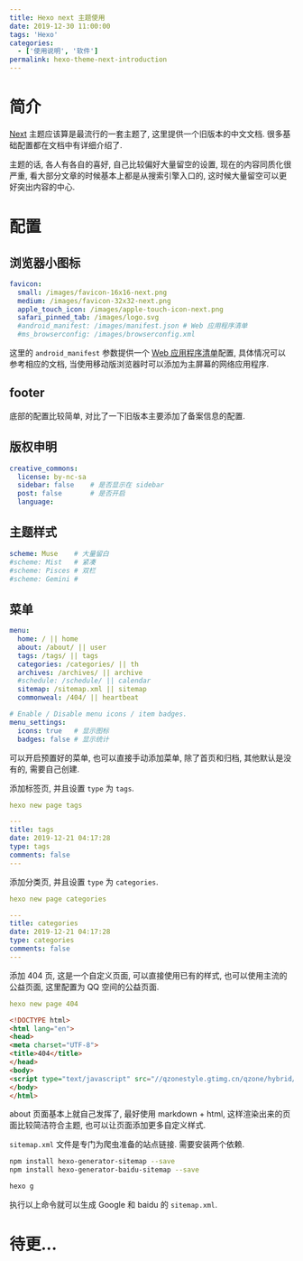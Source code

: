 ```yaml
---
title: Hexo next 主题使用
date: 2019-12-30 11:00:00
tags: 'Hexo'
categories:
  - ['使用说明', '软件']
permalink: hexo-theme-next-introduction
---
```


# 简介

[Next](https://theme-next.iissnan.com/) 主题应该算是最流行的一套主题了, 这里提供一个旧版本的中文文档. 很多基础配置都在文档中有详细介绍了.

主题的话, 各人有各自的喜好, 自己比较偏好大量留空的设置, 现在的内容同质化很严重, 看大部分文章的时候基本上都是从搜索引擎入口的, 这时候大量留空可以更好突出内容的中心.

<!--more-->

# 配置

## 浏览器小图标

```yml
favicon:
  small: /images/favicon-16x16-next.png
  medium: /images/favicon-32x32-next.png
  apple_touch_icon: /images/apple-touch-icon-next.png
  safari_pinned_tab: /images/logo.svg
  #android_manifest: /images/manifest.json # Web 应用程序清单
  #ms_browserconfig: /images/browserconfig.xml
```

这里的 `android_manifest` 参数提供一个 [Web 应用程序清单](https://developer.mozilla.org/zh-CN/docs/Web/Manifest)配置, 具体情况可以参考相应的文档, 当使用移动版浏览器时可以添加为主屏幕的网络应用程序.

## footer

底部的配置比较简单, 对比了一下旧版本主要添加了备案信息的配置.

## 版权申明

```yml
creative_commons:
  license: by-nc-sa
  sidebar: false    # 是否显示在 sidebar
  post: false       # 是否开启
  language:
```

## 主题样式

```yml
scheme: Muse    # 大量留白
#scheme: Mist   # 紧凑
#scheme: Pisces # 双栏
#scheme: Gemini #
```

## 菜单

```yml
menu:
  home: / || home
  about: /about/ || user
  tags: /tags/ || tags
  categories: /categories/ || th
  archives: /archives/ || archive
  #schedule: /schedule/ || calendar
  sitemap: /sitemap.xml || sitemap
  commonweal: /404/ || heartbeat

# Enable / Disable menu icons / item badges.
menu_settings:
  icons: true   # 显示图标
  badges: false # 显示统计
```

可以开启预置好的菜单, 也可以直接手动添加菜单, 除了首页和归档, 其他默认是没有的, 需要自己创建.

添加标签页, 并且设置 `type` 为 `tags`.

```yml
hexo new page tags
```

```yml
---
title: tags
date: 2019-12-21 04:17:28
type: tags
comments: false
---
```

添加分类页, 并且设置 `type` 为 `categories`.

```yml
hexo new page categories
```

```yml
---
title: categories
date: 2019-12-21 04:17:28
type: categories
comments: false
---
```

添加 404 页, 这是一个自定义页面, 可以直接使用已有的样式, 也可以使用主流的公益页面, 这里配置为 QQ 空间的公益页面.

```yml
hexo new page 404
```

```html
<!DOCTYPE html>
<html lang="en">
<head>
<meta charset="UTF-8">
<title>404</title>
</head>
<body>
<script type="text/javascript" src="//qzonestyle.gtimg.cn/qzone/hybrid/app/404/search_children.js" charset="utf-8" homePageUrl="/" homePageName="返回"></script>
</body>
</html>
```

about 页面基本上就自己发挥了, 最好使用 markdown + html, 这样渲染出来的页面比较简洁符合主题, 也可以让页面添加更多自定义样式.

`sitemap.xml` 文件是专门为爬虫准备的站点链接. 需要安装两个依赖.

```sh
npm install hexo-generator-sitemap --save
npm install hexo-generator-baidu-sitemap --save

hexo g
```

执行以上命令就可以生成 Google 和 baidu 的 `sitemap.xml`.

# 待更...